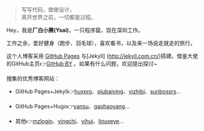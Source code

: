 > 写写代码，做做设计，  
> 离开世界之前，一切都是过程。

Hey，我是**厂白小赛(Ysai)**，一只程序猿，现在深圳工作。

工作之余，爱好健身（跑步、羽毛球），喜欢看书，以及来一场说走就走的旅行。

这个人博客采用 [GitHub Pages](https://pages.github.com/) 与[Jekyll] (http://jekyll.com.cn/)搭建。借鉴大佬的GitHub主页👉[GitHub·BY](https://github.com/qiubaiying/qiubaiying.github.io) 。如果有什么问题，欢迎提出探讨~

搜集的优秀博客网站：
*  GitHub Pages+Jekyll👉[huxpro](https://huxpro.github.io)、[qiubaiying](https://qiubaiying.github.io)、[yizhibi](https://yizibi.github.io)、[sunbossrs](https://sunbossrs.github.io)...

* GitHub Pages+Hugo👉[yansu](https://suyan.github.io)、[gaohaoyang](https://gaohaoyang.github.io)...

* 其他👉[mzlogin](https://mzlogin.github.io)、[yingchi](http://yingchi.io/)、[yihui](https://yihui.name/)、[linuxeye](https://blog.linuxeye.cn/)...
